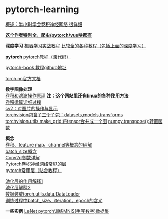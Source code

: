 # pytorch-learning

[概述：半小时学会卷积神经网络,很详细](https://www.cnblogs.com/wmr95/articles/7814892.html)


**[这个作者特别全，爬虫/pytorch/vue啥都有](https://blog.csdn.net/weixin_44510615/article/list/2?)**  

**深度学习**
[机器学习实战教程](https://www.zybuluo.com/hanbingtao/note/433855)
[比较全的各种教程（包括上面的深度学习）](https://cuijiahua.com/blog/2018/10/dl-7.html)

**pytorch**
[pytorch教程（含代码）](https://github.com/ShusenTang/Dive-into-DL-PyTorch)

[pytorch-book 教程github地址](https://github.com/chenyuntc/pytorch-book)

[torch.nn官方文档](https://pytorch.org/docs/stable/nn.html#)  

**数字图像处理**  
[卷积和滤波操作原理](https://www.cnblogs.com/xiaojianliu/p/9075872.html)  **注：这个网站里还有linux的各种使用方法**    
[卷积运算详细过程](https://blog.csdn.net/u013539952/article/details/80610260)  
[cv2：对图片的操作与显示](https://www.cnblogs.com/zlel/p/9267629.html)  
[torchvision包含了三个子包：datasets,models,transforms](https://blog.csdn.net/sinat_42239797/article/details/93916790)
[torchvision.utils.make_grid:将tensor合并成一个图](https://blog.csdn.net/u012343179/article/details/83007296) 
[numpy.transpose():转置函数](https://blog.csdn.net/u012762410/article/details/78912667)



**概念**   
[卷积、feature map、channel等概念的理解](https://blog.csdn.net/tangxinru123/article/details/100742269)  
[batch_size概念](https://www.cnblogs.com/gengyi/p/9853664.html)  
[Conv2d参数详解](https://blog.csdn.net/lzc842650834/article/details/90265621)  
[Pytorch卷积神经网络常见的层](https://www.jianshu.com/p/343e1d994c39)    
[pytorch常用层（贴合教程）](https://blog.csdn.net/weixin_44510615/article/details/90261306)  

[池化层的作用解释1](https://blog.csdn.net/kele_imon/article/details/79532286)  
[池化层解释2](https://blog.csdn.net/XX_123_1_RJ/article/details/86677482)  
[数据装载torch.utils.data.DataLoader](torch.utils.data.DataLoader)  
[训练过程中batch_size、iteration、epoch的含义](https://blog.csdn.net/qq_18668137/article/details/80883350)  




**一些实例**
[LeNet pytorch训练MNIS(手写数字)数据集](https://blog.csdn.net/weixin_44613063/article/details/90815082)  


